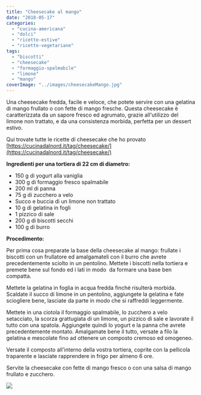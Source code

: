 ```yaml
---
title: "Cheesecake al mango"
date: "2018-05-17"
categories: 
  - "cucina-americana"
  - "dolci"
  - "ricette-estive"
  - "ricette-vegetariane"
tags: 
  - "biscotti"
  - "cheesecake"
  - "formaggio-spalmabile"
  - "limone"
  - "mango"
coverImage: "../images/cheesecakeMango.jpg"
---
```


Una cheesecake fredda, facile e veloce, che potete servire con una gelatina di mango frullato o con fette di mango fresche. Questa cheesecake è caratterizzata da un sapore fresco ed agrumato, grazie all'utilizzo del limone non trattato, e da una consistenza morbida, perfetta per un dessert estivo.

Qui trovate tutte le ricette di cheesecake che ho provato [https://cucinadalnord.it/tag/cheesecake/](https://cucinadalnord.it/tag/cheesecake/)

**Ingredienti per una tortiera di 22 cm di diametro:**

- 150 g di yogurt alla vaniglia
- 300 g di formaggio fresco spalmabile
- 200 ml di panna
- 75 g di zucchero a velo
- Succo e buccia di un limone non trattato
- 10 g di gelatina in fogli
- 1 pizzico di sale
- 200 g di biscotti secchi
- 100 g di burro

**Procedimento:**

Per prima cosa preparate la base della cheesecake al mango: frullate i biscotti con un frullatore ed amalgamateli con il burro che avrete precedentemente sciolto in un pentolino. Mettete i biscotti nella tortiera e premete bene sul fondo ed i lati in modo  da formare una base ben compatta.

Mettete la gelatina in foglia in acqua fredda finché risulterà morbida. Scaldate il succo di limone in un pentolino, aggiungete la gelatina e fate sciogliere bene, lasciate da parte in modo che si raffreddi leggermente.

Mettete in una ciotola il formaggio spalmabile, lo zucchero a velo setacciato, la scorza grattugiata di un limone, un pizzico di sale e lavorate il tutto con una spatola. Aggiungete quindi lo yogurt e la panna che avrete precedentemente montato. Amalgamate bene il tutto, versate a filo la gelatina e mescolate fino ad ottenere un composto cremoso ed omogeneo.

Versate il composto all'interno della vostra tortiera, coprite con la pellicola traparente e lasciate rapprendere in frigo per almeno 6 ore.

Servite la cheesecake con fette di mango fresco o con una salsa di mango frullato e zucchero.

![](https://cucinadalnord.it/wp-content/uploads/2018/05/cheesecakeMango2.jpg)
